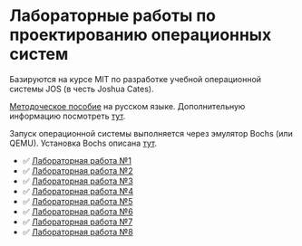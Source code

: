 # Лабораторные работы по проектированию операционных систем

Базируются на курсе MIT по разработке учебной операционной системы JOS (в честь Joshua Cates).

[Методоческое пособие](http://kelarev.com/osd/os-dev-jos.pdf) на русском языке. Дополнительную информацию посмотреть [тут](http://read.seas.harvard.edu/~kohler/class/06f-aos/index.html).

Запуск операционной системы выполняется через эмулятор Bochs (или QEMU). Установка Bochs описана [тут](http://dev.iu7.bmstu.ru/trac/corporate_docs/wiki/InstallBochs).

- ✅ [Лабораторная работа №1](https://github.com/Uashir/dev-os/tree/lab1)
- ✅ [Лабораторная работа №2](https://github.com/Uashir/dev-os/tree/lab2)
- ✅ [Лабораторная работа №3](https://github.com/Uashir/dev-os/tree/lab3)
- ✅ [Лабораторная работа №4](https://github.com/Uashir/dev-os/tree/lab4)
- ✅ [Лабораторная работа №5](https://github.com/Uashir/dev-os/tree/lab5)
- ✅ [Лабораторная работа №6](https://github.com/Uashir/dev-os/tree/lab6)
- ✅ [Лабораторная работа №7](https://github.com/Uashir/dev-os/tree/lab7)
- ✅ [Лабораторная работа №8](https://github.com/Uashir/dev-os/tree/lab8)
